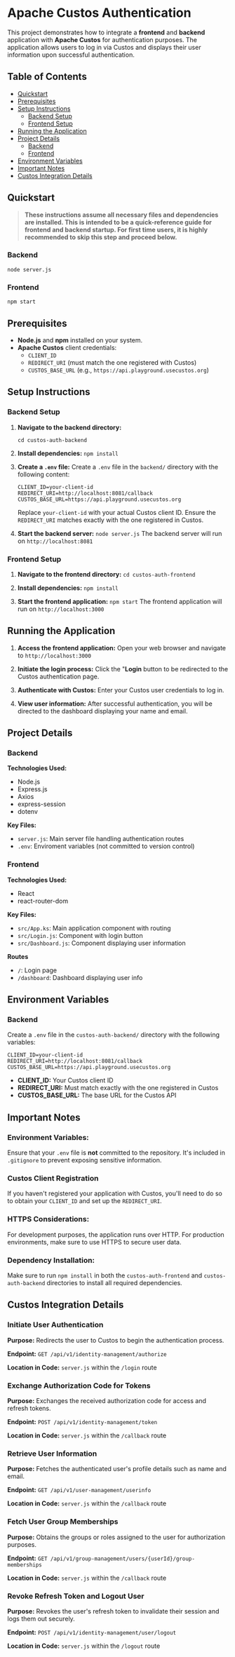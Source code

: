 # Apache Custos Authentication

This project demonstrates how to integrate a **frontend** and **backend** application with **Apache Custos** for authentication purposes. The application allows users to log in via Custos and displays their user information upon successful authentication.

## Table of Contents

- [Quickstart](#quickstart)
- [Prerequisites](#prerequisites)
- [Setup Instructions](#setup-instructions)
  - [Backend Setup](#backend-setup)
  - [Frontend Setup](#frontend-setup)
- [Running the Application](#running-the-application)
- [Project Details](#project-details)
  - [Backend](#backend)
  - [Frontend](#frontend)
- [Environment Variables](#environment-variables)
- [Important Notes](#important-notes)
- [Custos Integration Details](#custos-integration-details)


## Quickstart 

> **These instructions assume all necessary files and dependencies are installed. This is intended to be a quick-reference guide for frontend and backend startup. For first time users, it is highly recommended to skip this step and proceed below.**

### Backend

```node server.js```

### Frontend

```npm start```

## Prerequisites

- **Node.js** and **npm** installed on your system.
- **Apache Custos** client credentials:
  - `CLIENT_ID`
  - `REDIRECT_URI` (must match the one registered with Custos)
  - `CUSTOS_BASE_URL` (e.g., `https://api.playground.usecustos.org`)

## Setup Instructions

### Backend Setup

1. **Navigate to the backend directory:**

   ```
   cd custos-auth-backend
   ```
   
2. **Install dependencies:**
   ```npm install```

3. **Create a `.env` file:**
   Create a `.env` file in the `backend/` directory with the following content:
   
   ```
   CLIENT_ID=your-client-id
   REDIRECT_URI=http://localhost:8081/callback
   CUSTOS_BASE_URL=https://api.playground.usecustos.org
   ```
   
   Replace `your-client-id` with your actual Custos client ID.
   Ensure the `REDIRECT_URI` matches exactly with the one registered in Custos.

4. **Start the backend server:**
   ```node server.js```
   The backend server will run on `http://localhost:8081`

### Frontend Setup

1. **Navigate to the frontend directory:**
   ```cd custos-auth-frontend```
   
2. **Install dependencies:**
   ```npm install```

3. **Start the frontend application:**
   ```npm start```
   The frontend application will run on `http://localhost:3000`

## Running the Application

1. **Access the frontend application:**
   Open your web browser and navigate to `http://localhost:3000`

2. **Initiate the login process:**
   Click the "**Login** button to be redirected to the Custos authentication page.

3. **Authenticate with Custos:**
   Enter your Custos user credentials to log in.

4. **View user information:**
   After successful authentication, you will be directed to the dashboard displaying your name and email.

## Project Details

### Backend

**Technologies Used:**
- Node.js
- Express.js
- Axios
- express-session
- dotenv

**Key Files:**
- `server.js`: Main server file handling authentication routes
- `.env`: Enviroment variables (not committed to version control)

### Frontend

**Technologies Used:**
- React
- react-router-dom

**Key Files:**
- `src/App.ks`: Main application component with routing
- `src/Login.js`: Component with login button
- `src/Dashboard.js`: Component displaying user information

**Routes**
- `/`: Login page
- `/dashboard`: Dashboard displaying user info

## Environment Variables

### Backend

Create a `.env` file in the `custos-auth-backend/` directory with the following variables:
  ```
  CLIENT_ID=your-client-id
  REDIRECT_URI=http://localhost:8081/callback
  CUSTOS_BASE_URL=https://api.playground.usecustos.org
  ```
  - **CLIENT_ID:** Your Custos client ID
  - **REDIRECT_URI:** Must match exactly with the one registered in Custos
  - **CUSTOS_BASE_URL:** The base URL for the Custos API

## Important Notes

### Environment Variables:

Ensure that your `.env` file is **not** committed to the repository. It's included in `.gitignore` to prevent exposing sensitive information.

### Custos Client Registration

If you haven't registered your application with Custos, you'll need to do so to obtain your `CLIENT_ID` and set up the `REDIRECT_URI`.

### HTTPS Considerations:

For development purposes, the application runs over HTTP. For production environments, make sure to use HTTPS to secure user data.

### Dependency Installation:

Make sure to run `npm install` in both the `custos-auth-frontend` and `custos-auth-backend` directories to install all required dependencies.

## Custos Integration Details

### Initiate User Authentication

**Purpose:** Redirects the user to Custos to begin the authentication process.

**Endpoint:** `GET /api/v1/identity-management/authorize`

**Location in Code:** `server.js` within the `/login` route

### Exchange Authorization Code for Tokens

**Purpose:** Exchanges the received authorization code for access and refresh tokens.

**Endpoint:** `POST /api/v1/identity-management/token`

**Location in Code:** `server.js` within the `/callback` route

### Retrieve User Information

**Purpose:** Fetches the authenticated user's profile details such as name and email.

**Endpoint:** `GET /api/v1/user-management/userinfo`

**Location in Code:** `server.js` within the `/callback` route

### Fetch User Group Memberships

**Purpose:** Obtains the groups or roles assigned to the user for authorization purposes.

**Endpoint:** `GET /api/v1/group-management/users/{userId}/group-memberships`

**Location in Code:** `server.js` within the `/callback` route

### Revoke Refresh Token and Logout User

**Purpose:** Revokes the user's refresh token to invalidate their session and logs them out securely.

**Endpoint:** `POST /api/v1/identity-management/user/logout`

**Location in Code:** `server.js` within the `/logout` route
